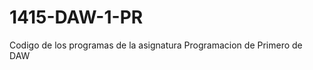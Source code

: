 1415-DAW-1-PR
=============
Codigo de los programas de la asignatura Programacion de Primero de DAW
